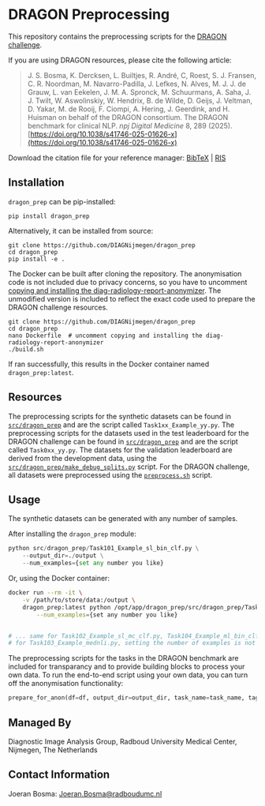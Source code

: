 # DRAGON Preprocessing
This repository contains the preprocessing scripts for the [DRAGON challenge](https://dragon.grand-challenge.org/).

If you are using DRAGON resources, please cite the following article:

> J. S. Bosma, K. Dercksen, L. Builtjes, R. André, C, Roest, S. J. Fransen, C. R. Noordman, M. Navarro-Padilla, J. Lefkes, N. Alves, M. J. J. de Grauw, L. van Eekelen, J. M. A. Spronck, M. Schuurmans, A. Saha, J. J. Twilt, W. Aswolinskiy, W. Hendrix, B. de Wilde, D. Geijs, J. Veltman, D. Yakar, M. de Rooij, F. Ciompi, A. Hering, J. Geerdink, and H. Huisman on behalf of the DRAGON consortium. The DRAGON benchmark for clinical NLP. *npj Digital Medicine* 8, 289 (2025). [https://doi.org/10.1038/s41746-025-01626-x](https://doi.org/10.1038/s41746-025-01626-x)

Download the citation file for your reference manager: [BibTeX](https://github.com/DIAGNijmegen/dragon/blob/main/citation.bib) | [RIS](https://github.com/DIAGNijmegen/dragon/blob/main/citation.ris)


## Installation
`dragon_prep` can be pip-installed:

```
pip install dragon_prep
```

Alternatively, it can be installed from source:

```
git clone https://github.com/DIAGNijmegen/dragon_prep
cd dragon_prep
pip install -e .
```

The Docker can be built after cloning the repository. The anonymisation code is not included due to privacy concerns, so you have to uncomment [copying and installing the diag-radiology-report-anonymizer](https://github.com/DIAGNijmegen/dragon_prep/blob/data-preparation/Dockerfile#L20-L21). The unmodified version is included to reflect the exact code used to prepare the DRAGON challenge resources.

```
git clone https://github.com/DIAGNijmegen/dragon_prep
cd dragon_prep
nano Dockerfile  # uncomment copying and installing the diag-radiology-report-anonymizer
./build.sh
```

If ran successfully, this results in the Docker container named `dragon_prep:latest`.

## Resources
The preprocessing scripts for the synthetic datasets can be found in [`src/dragon_prep`](/src/dragon_prep) and are the script called `Task1xx_Example_yy.py`. The preprocessing scripts for the datasets used in the test leaderboard for the DRAGON challenge can be found in [`src/dragon_prep`](/src/dragon_prep) and are the script called `Task0xx_yy.py`. The datasets for the validation leaderboard are derived from the development data, using the [`src/dragon_prep/make_debug_splits.py`](src/dragon_prep/make_debug_splits.py) script. For the DRAGON challenge, all datasets were preprocessed using the [`preprocess.sh`](preprocess.sh) script.

## Usage
The synthetic datasets can be generated with any number of samples.

After installing the `dragon_prep` module:

```python
python src/dragon_prep/Task101_Example_sl_bin_clf.py \
    --output_dir=./output \
    --num_examples={set any number you like}
```

Or, using the Docker container:

```bash
docker run --rm -it \
    -v /path/to/store/data:/output \
    dragon_prep:latest python /opt/app/dragon_prep/src/dragon_prep/Task101_Example_sl_bin_clf.py \
        --num_examples={set any number you like}


# ... same for Task102_Example_sl_mc_clf.py, Task104_Example_ml_bin_clf.py, Task105_Example_ml_mc_clf.py, Task106_Example_sl_reg.py, Task107_Example_ml_reg.py, Task108_Example_sl_ner.py, Task109_Example_ml_ner.py
# for Task103_Example_mednli.py, setting the number of examples is not supported
```

The preprocessing scripts for the tasks in the DRAGON benchmark are included for transparancy and to provide building blocks to process your own data. To run the end-to-end script using your own data, you can turn off the anonymisation functionality:

```python
prepare_for_anon(df=df, output_dir=output_dir, task_name=task_name, tag_phi=False, apply_hips=False)
```

## Managed By
Diagnostic Image Analysis Group, Radboud University Medical Center, Nijmegen, The Netherlands

## Contact Information
Joeran Bosma: Joeran.Bosma@radboudumc.nl
